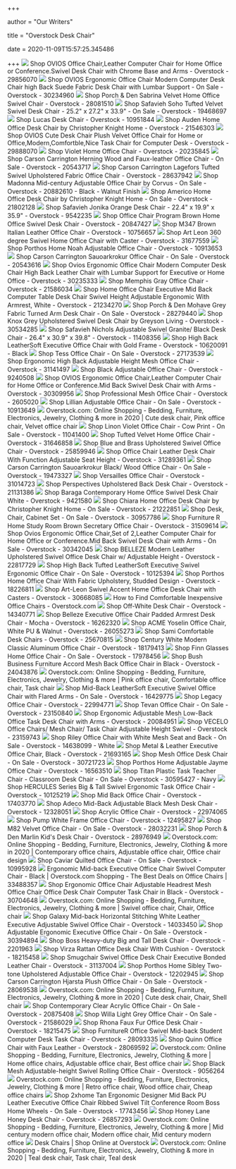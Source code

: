 +++
        
author = "Our Writers"
        
title = "Overstock Desk Chair"
        
date = 2020-11-09T15:57:25.345486
        
+++
[ ![](https://ak1.ostkcdn.com/images/products/29856070/OVIOS-Office-Chair-Computer-Chair-for-Home-Office-or-Conference.Swivel-Desk-Chair-with-Golden-Base-and-Arms-ed147dc9-18e4-4117-be2b-89cc270b6c65_600.jpg?impolicy=medium)](https://ak1.ostkcdn.com/images/products/29856070/OVIOS-Office-Chair-Computer-Chair-for-Home-Office-or-Conference.Swivel-Desk-Chair-with-Golden-Base-and-Arms-ed147dc9-18e4-4117-be2b-89cc270b6c65_600.jpg?impolicy=medium) Shop OVIOS Office Chair,Leather Computer Chair for Home Office or  Conference.Swivel Desk Chair with Chrome Base and Arms - Overstock -  29856070
[ ![](https://ak1.ostkcdn.com/images/products/30234960/Ovios-Ergonomic-Office-Chair-Computer-Desk-Chair-Suede-Fabric-Desk-Chair-with-Lumbar-Support-for-Executive-or-Home-Office-5ffd4177-31c8-4d2a-9574-8dce65b1637e_600.jpg?impolicy=medium)](https://ak1.ostkcdn.com/images/products/30234960/Ovios-Ergonomic-Office-Chair-Computer-Desk-Chair-Suede-Fabric-Desk-Chair-with-Lumbar-Support-for-Executive-or-Home-Office-5ffd4177-31c8-4d2a-9574-8dce65b1637e_600.jpg?impolicy=medium) Shop OVIOS Ergonomic Office Chair Modern Computer Desk Chair high Back  Suede Fabric Desk Chair with Lumbar Support - On Sale - Overstock - 30234960
[ ![](https://ak1.ostkcdn.com/images/products/is/images/direct/255e318957c6e7b39c8fffe3f7014954dc07edbe/Porch-%26-Den-Sabrina-Velvet-Home-Office-Swivel-Chair.jpg?impolicy=medium)](https://ak1.ostkcdn.com/images/products/is/images/direct/255e318957c6e7b39c8fffe3f7014954dc07edbe/Porch-%26-Den-Sabrina-Velvet-Home-Office-Swivel-Chair.jpg?impolicy=medium) Shop Porch & Den Sabrina Velvet Home Office Swivel Chair - Overstock -  28081510
[ ![](https://ak1.ostkcdn.com/images/products/19468697/Safavieh-Soho-Tufted-Velvet-Swivel-Desk-Chair-25.2-x-27.2-x-33.9-6bd628aa-bc0e-4ae9-abb3-88d0ed337337_600.jpg?impolicy=medium)](https://ak1.ostkcdn.com/images/products/19468697/Safavieh-Soho-Tufted-Velvet-Swivel-Desk-Chair-25.2-x-27.2-x-33.9-6bd628aa-bc0e-4ae9-abb3-88d0ed337337_600.jpg?impolicy=medium) Shop Safavieh Soho Tufted Velvet Swivel Desk Chair - 25.2" x 27.2" x 33.9"  - On Sale - Overstock - 19468697
[ ![](https://ak1.ostkcdn.com/images/products/10951844/Lucas-Desk-Chair-5ebed254-9109-43a5-94c3-53382db57240_600.jpg?impolicy=medium)](https://ak1.ostkcdn.com/images/products/10951844/Lucas-Desk-Chair-5ebed254-9109-43a5-94c3-53382db57240_600.jpg?impolicy=medium) Shop Lucas Desk Chair - Overstock - 10951844
[ ![](https://ak1.ostkcdn.com/images/products/21546303/Auden-Home-Office-Desk-Chair-by-Christopher-Knight-Home-73d07c50-0c42-4239-9f21-2f8e2bd2b4bd_600.jpg?impolicy=medium)](https://ak1.ostkcdn.com/images/products/21546303/Auden-Home-Office-Desk-Chair-by-Christopher-Knight-Home-73d07c50-0c42-4239-9f21-2f8e2bd2b4bd_600.jpg?impolicy=medium) Shop Auden Home Office Desk Chair by Christopher Knight Home - Overstock -  21546303
[ ![](https://ak1.ostkcdn.com/images/products/29888070/OVIOS-Cute-Desk-Chair-Plush-Velvet-Office-Chair-for-Home-or-Office-Modern-Comfortble-Nice-Task-Chair-for-Computer-Desk-5b163ac8-1008-410f-bf59-e3ac895c0bca_600.jpg?impolicy=medium)](https://ak1.ostkcdn.com/images/products/29888070/OVIOS-Cute-Desk-Chair-Plush-Velvet-Office-Chair-for-Home-or-Office-Modern-Comfortble-Nice-Task-Chair-for-Computer-Desk-5b163ac8-1008-410f-bf59-e3ac895c0bca_600.jpg?impolicy=medium) Shop OVIOS Cute Desk Chair Plush Velvet Office Chair for Home or Office,Modern,Comfortble,Nice  Task Chair for Computer Desk - Overstock - 29888070
[ ![](https://ak1.ostkcdn.com/images/products/is/images/direct/d33df8eaf61b2d47a3ad4328b4f4c94605c455f8/Violet-Home-Office-Chair.jpg?impolicy=medium)](https://ak1.ostkcdn.com/images/products/is/images/direct/d33df8eaf61b2d47a3ad4328b4f4c94605c455f8/Violet-Home-Office-Chair.jpg?impolicy=medium) Shop Violet Home Office Chair - Overstock - 20235845
[ ![](https://ak1.ostkcdn.com/images/products/20543717/Carson-Carrington-Herning-Wood-and-Faux-leather-Office-Chair-49236f93-749d-4ff4-a744-d484a10ebeaf_600.jpg?impolicy=medium)](https://ak1.ostkcdn.com/images/products/20543717/Carson-Carrington-Herning-Wood-and-Faux-leather-Office-Chair-49236f93-749d-4ff4-a744-d484a10ebeaf_600.jpg?impolicy=medium) Shop Carson Carrington Herning Wood and Faux-leather Office Chair - On Sale  - Overstock - 20543717
[ ![](https://ak1.ostkcdn.com/images/products/28637942/Regent-Tufted-Button-Swivel-Upholstered-Fabric-Office-Chair-a737d69b-b64f-494e-bac9-6f2645d5bd61_600.jpg?impolicy=medium)](https://ak1.ostkcdn.com/images/products/28637942/Regent-Tufted-Button-Swivel-Upholstered-Fabric-Office-Chair-a737d69b-b64f-494e-bac9-6f2645d5bd61_600.jpg?impolicy=medium) Shop Carson Carrington Lagefors Tufted Swivel Upholstered Fabric Office  Chair - Overstock - 28637942
[ ![](https://ak1.ostkcdn.com/images/products/is/images/direct/26bede66cb26dbf992866f2e1309c0dcc9cb2820/Madonna-Mid-century-Adjustable-Office-Chair-by-Corvus.jpg?impolicy=medium)](https://ak1.ostkcdn.com/images/products/is/images/direct/26bede66cb26dbf992866f2e1309c0dcc9cb2820/Madonna-Mid-century-Adjustable-Office-Chair-by-Corvus.jpg?impolicy=medium) Shop Madonna Mid-century Adjustable Office Chair by Corvus - On Sale -  Overstock - 20882610 - Black - Walnut Finish
[ ![](https://ak1.ostkcdn.com/images/products/21802128/Americo-Home-Office-Desk-Chair-by-Christopher-Knight-Home-4bdc6497-0736-4e8c-9c6d-f83e65a7ad0d_600.jpg?impolicy=medium)](https://ak1.ostkcdn.com/images/products/21802128/Americo-Home-Office-Desk-Chair-by-Christopher-Knight-Home-4bdc6497-0736-4e8c-9c6d-f83e65a7ad0d_600.jpg?impolicy=medium) Shop Americo Home Office Desk Chair by Christopher Knight Home - On Sale -  Overstock - 21802128
[ ![](https://ak1.ostkcdn.com/images/products/9542235/Safavieh-Jonika-Orange-Desk-Chair-22.4-x-19.9-x-35.9-221c82de-2030-4eac-b9d9-945e154bb42d_600.jpg?impolicy=medium)](https://ak1.ostkcdn.com/images/products/9542235/Safavieh-Jonika-Orange-Desk-Chair-22.4-x-19.9-x-35.9-221c82de-2030-4eac-b9d9-945e154bb42d_600.jpg?impolicy=medium) Shop Safavieh Jonika Orange Desk Chair - 22.4" x 19.9" x 35.9" - Overstock  - 9542235
[ ![](https://ak1.ostkcdn.com/images/products/is/images/direct/ba75c8e391cde5981aa30b5a1d9a4b2953f9941e/Office-Chair-Program-Brown-Home-Office-Swivel-Desk-Chair.jpg?impolicy=medium)](https://ak1.ostkcdn.com/images/products/is/images/direct/ba75c8e391cde5981aa30b5a1d9a4b2953f9941e/Office-Chair-Program-Brown-Home-Office-Swivel-Desk-Chair.jpg?impolicy=medium) Shop Office Chair Program Brown Home Office Swivel Desk Chair - Overstock -  20847427
[ ![](https://ak1.ostkcdn.com/images/products/10756657/M347-Genuine-Brown-Italian-Leather-Office-Chair-58bb1401-d4ce-4b23-a6b2-765d83b35e3d_600.jpg?impolicy=medium)](https://ak1.ostkcdn.com/images/products/10756657/M347-Genuine-Brown-Italian-Leather-Office-Chair-58bb1401-d4ce-4b23-a6b2-765d83b35e3d_600.jpg?impolicy=medium) Shop M347 Brown Italian Leather Office Chair - Overstock - 10756657
[ ![](https://ak1.ostkcdn.com/images/products/is/images/direct/2b7b4db55dcb8d09191c1503e8cc733f28f4969f/Art-Leon-360-degree-Swivel-Home-Office-Chair-with-Caster.jpg?impolicy=medium)](https://ak1.ostkcdn.com/images/products/is/images/direct/2b7b4db55dcb8d09191c1503e8cc733f28f4969f/Art-Leon-360-degree-Swivel-Home-Office-Chair-with-Caster.jpg?impolicy=medium) Shop Art Leon 360 degree Swivel Home Office Chair with Caster - Overstock -  31677559
[ ![](https://ak1.ostkcdn.com/images/products/10913653/Porthos-Home-Noah-Adjustable-Office-Chair-cd3f69e5-374c-4770-8d90-b2bf5e10398b_600.jpg?impolicy=medium)](https://ak1.ostkcdn.com/images/products/10913653/Porthos-Home-Noah-Adjustable-Office-Chair-cd3f69e5-374c-4770-8d90-b2bf5e10398b_600.jpg?impolicy=medium) Shop Porthos Home Noah Adjustable Office Chair - Overstock - 10913653
[ ![](https://ak1.ostkcdn.com/images/products/20543616/Carson-Carrington-Herning-Office-Chair-1098f532-e977-4e0b-a2d8-ecd6e3e965aa_600.jpg?impolicy=medium)](https://ak1.ostkcdn.com/images/products/20543616/Carson-Carrington-Herning-Office-Chair-1098f532-e977-4e0b-a2d8-ecd6e3e965aa_600.jpg?impolicy=medium) Shop Carson Carrington Sauoarkrokur Office Chair - On Sale - Overstock -  20543616
[ ![](https://ak1.ostkcdn.com/images/products/30235333/OVIOS-Office-Chair-Modern-Leather-Computer-Chair-High-Back-Swivel-Desk-Chair-1557d4df-f0b6-47ae-9936-1f84f6e6fa55_600.jpg?impolicy=medium)](https://ak1.ostkcdn.com/images/products/30235333/OVIOS-Office-Chair-Modern-Leather-Computer-Chair-High-Back-Swivel-Desk-Chair-1557d4df-f0b6-47ae-9936-1f84f6e6fa55_600.jpg?impolicy=medium) Shop Ovios Ergonomic Office Chair Modern Computer Desk Chair High Back  Leather Chair with Lumbar Support for Executive or Home Office - Overstock  - 30235333
[ ![](https://ak1.ostkcdn.com/images/products/21586034/Memphis-Gray-Office-Chair-8c9bd647-57db-47bd-804f-e3cefd4a4b78_600.jpg?impolicy=medium)](https://ak1.ostkcdn.com/images/products/21586034/Memphis-Gray-Office-Chair-8c9bd647-57db-47bd-804f-e3cefd4a4b78_600.jpg?impolicy=medium) Shop Memphis Gray Office Chair - Overstock - 21586034
[ ![](https://ak1.ostkcdn.com/images/products/21234270/Home-Office-Chair-Executive-Mid-Back-Computer-Table-Desk-Chair-Swivel-Height-Adjustable-Ergonomic-With-Armrest-White-7d9e9073-5b87-4139-839d-9b115cbc2878_600.jpg?impolicy=medium)](https://ak1.ostkcdn.com/images/products/21234270/Home-Office-Chair-Executive-Mid-Back-Computer-Table-Desk-Chair-Swivel-Height-Adjustable-Ergonomic-With-Armrest-White-7d9e9073-5b87-4139-839d-9b115cbc2878_600.jpg?impolicy=medium) Shop Home Office Chair Executive Mid Back Computer Table Desk Chair Swivel  Height Adjustable Ergonomic With Armrest, White - Overstock - 21234270
[ ![](https://ak1.ostkcdn.com/images/products/28279440/FurnitureR-Manager-Home-Office-Desk-Chair-Fabric-in-Grey-6b90b894-1164-41bb-9353-d7b2ee55a0ff_600.jpg?impolicy=medium)](https://ak1.ostkcdn.com/images/products/28279440/FurnitureR-Manager-Home-Office-Desk-Chair-Fabric-in-Grey-6b90b894-1164-41bb-9353-d7b2ee55a0ff_600.jpg?impolicy=medium) Shop Porch & Den Mohave Grey Fabric Turned Arm Desk Chair - On Sale -  Overstock - 28279440
[ ![](https://ak1.ostkcdn.com/images/products/30534285/Knox-Grey-Upholstered-Swivel-Desk-Chair-by-Greyson-Living-346fd56d-3fc1-4aa1-9a6b-e87c41757c29_600.jpg?impolicy=medium)](https://ak1.ostkcdn.com/images/products/30534285/Knox-Grey-Upholstered-Swivel-Desk-Chair-by-Greyson-Living-346fd56d-3fc1-4aa1-9a6b-e87c41757c29_600.jpg?impolicy=medium) Shop Knox Grey Upholstered Swivel Desk Chair by Greyson Living - Overstock  - 30534285
[ ![](https://ak1.ostkcdn.com/images/products/is/images/direct/67d74d3065465c9ba40b750a85f92e1e453133d2/Safavieh-Nichols-Adjustable-Swivel-Granite--Black-Desk-Chair.jpg?impolicy=medium)](https://ak1.ostkcdn.com/images/products/is/images/direct/67d74d3065465c9ba40b750a85f92e1e453133d2/Safavieh-Nichols-Adjustable-Swivel-Granite--Black-Desk-Chair.jpg?impolicy=medium) Shop Safavieh Nichols Adjustable Swivel Granite/ Black Desk Chair - 26.4" x  30.9" x 39.8" - Overstock - 11408356
[ ![](https://ak1.ostkcdn.com/images/products/10620091/High-Back-Exec-Office-Chair-3247050c-8c18-49b3-9ac1-9ecfbe902221_600.jpg?impolicy=medium)](https://ak1.ostkcdn.com/images/products/10620091/High-Back-Exec-Office-Chair-3247050c-8c18-49b3-9ac1-9ecfbe902221_600.jpg?impolicy=medium) Shop High Back LeatherSoft Executive Office Chair with Gold Frame -  Overstock - 10620091 - Black
[ ![](https://ak1.ostkcdn.com/images/products/is/images/direct/0c8fb9d7e438c6894862fe78cc7721650bea9572/Tess-Office-Chair.jpg?impolicy=medium)](https://ak1.ostkcdn.com/images/products/is/images/direct/0c8fb9d7e438c6894862fe78cc7721650bea9572/Tess-Office-Chair.jpg?impolicy=medium) Shop Tess Office Chair - On Sale - Overstock - 27173539
[ ![](https://ak1.ostkcdn.com/images/products/is/images/direct/68bc09263293b929020d0a21c9c845ea632780ac/Ergonomic-High-Back-Adjustable-Height-Mesh-Office-Chair.jpg?impolicy=medium)](https://ak1.ostkcdn.com/images/products/is/images/direct/68bc09263293b929020d0a21c9c845ea632780ac/Ergonomic-High-Back-Adjustable-Height-Mesh-Office-Chair.jpg?impolicy=medium) Shop Ergonomic High Back Adjustable Height Mesh Office Chair - Overstock -  31141497
[ ![](https://ak1.ostkcdn.com/images/products/9240508/Black-Adjustable-Office-Chair-02ed0c34-5fd8-41ec-a54f-069223c0b222_600.jpg?impolicy=medium)](https://ak1.ostkcdn.com/images/products/9240508/Black-Adjustable-Office-Chair-02ed0c34-5fd8-41ec-a54f-069223c0b222_600.jpg?impolicy=medium) Shop Black Adjustable Office Chair - Overstock - 9240508
[ ![](https://ak1.ostkcdn.com/images/products/is/images/direct/92212a29be9d337b4136836012beb20b6565de79/OVIOS-Ergonomic-Office-Chair%2CLeather-Computer-Chair-for-Home-Office-or-Conference.Mid-Back-Swivel-Desk-Chair-with-Arms.jpg?impolicy=medium)](https://ak1.ostkcdn.com/images/products/is/images/direct/92212a29be9d337b4136836012beb20b6565de79/OVIOS-Ergonomic-Office-Chair%2CLeather-Computer-Chair-for-Home-Office-or-Conference.Mid-Back-Swivel-Desk-Chair-with-Arms.jpg?impolicy=medium) Shop OVIOS Ergonomic Office Chair,Leather Computer Chair for Home Office or  Conference.Mid Back Swivel Desk Chair with Arms - Overstock - 30309956
[ ![](https://ak1.ostkcdn.com/images/products/2605020/Professional-Mesh-Office-Chair-40440253-bfaa-4b57-a742-29013df095be_600.jpg?impolicy=medium)](https://ak1.ostkcdn.com/images/products/2605020/Professional-Mesh-Office-Chair-40440253-bfaa-4b57-a742-29013df095be_600.jpg?impolicy=medium) Shop Professional Mesh Office Chair - Overstock - 2605020
[ ![](https://ak1.ostkcdn.com/images/products/10913649/Lillian-Adjustable-Office-Chair-4d399b4f-136f-4817-8cd5-8e03ef3440bc_600.jpg?impolicy=medium)](https://ak1.ostkcdn.com/images/products/10913649/Lillian-Adjustable-Office-Chair-4d399b4f-136f-4817-8cd5-8e03ef3440bc_600.jpg?impolicy=medium) Shop Lillian Adjustable Office Chair - On Sale - Overstock - 10913649
[ ![](https://i.pinimg.com/736x/8e/d0/ef/8ed0ef2c15c7db1a3b61bbf0c2421060.jpg)](https://i.pinimg.com/736x/8e/d0/ef/8ed0ef2c15c7db1a3b61bbf0c2421060.jpg) Overstock.com: Online Shopping - Bedding, Furniture, Electronics, Jewelry,  Clothing & more in 2020 | Cute desk chair, Pink office chair, Velvet office  chair
[ ![](https://ak1.ostkcdn.com/images/products/is/images/direct/0b6ea3bbbb3673666cd3ca343d9d138e916a237e/Linon-Violet-Office-Chair---Cow-Print.jpg?impolicy=medium)](https://ak1.ostkcdn.com/images/products/is/images/direct/0b6ea3bbbb3673666cd3ca343d9d138e916a237e/Linon-Violet-Office-Chair---Cow-Print.jpg?impolicy=medium) Shop Linon Violet Office Chair - Cow Print - On Sale - Overstock - 11041400
[ ![](https://ak1.ostkcdn.com/images/products/is/images/direct/6944545890ab701dd17c9c41450bcc47370c82cb/Tufted-Velvet-Home-Office-Chair.jpg?impolicy=medium)](https://ak1.ostkcdn.com/images/products/is/images/direct/6944545890ab701dd17c9c41450bcc47370c82cb/Tufted-Velvet-Home-Office-Chair.jpg?impolicy=medium) Shop Tufted Velvet Home Office Chair - Overstock - 31646858
[ ![](https://ak1.ostkcdn.com/images/products/25859946/Blue-and-Brass-Upholstered-Swivel-Office-Chair-22-x-28-x-34.50-68534138-0793-4df9-b007-c64f69921e9c_600.jpg?impolicy=medium)](https://ak1.ostkcdn.com/images/products/25859946/Blue-and-Brass-Upholstered-Swivel-Office-Chair-22-x-28-x-34.50-68534138-0793-4df9-b007-c64f69921e9c_600.jpg?impolicy=medium) Shop Blue and Brass Upholstered Swivel Office Chair - Overstock - 25859946
[ ![](https://ak1.ostkcdn.com/images/products/is/images/direct/4ebede79f7259e7b2d6fbdad3fc760a679da145b/Office-Chair-Leather-Desk-Chair-With-Function-Adjustable-Seat-Height.jpg?impolicy=medium)](https://ak1.ostkcdn.com/images/products/is/images/direct/4ebede79f7259e7b2d6fbdad3fc760a679da145b/Office-Chair-Leather-Desk-Chair-With-Function-Adjustable-Seat-Height.jpg?impolicy=medium) Shop Office Chair Leather Desk Chair With Function Adjustable Seat Height -  Overstock - 31289361
[ ![](https://ak1.ostkcdn.com/images/products/19473327/Carson-Carrington-Malmo-Black-Wood-Office-Chair-68c96f26-b61b-460c-aaea-b03a89200f4e_600.jpg?impolicy=medium)](https://ak1.ostkcdn.com/images/products/19473327/Carson-Carrington-Malmo-Black-Wood-Office-Chair-68c96f26-b61b-460c-aaea-b03a89200f4e_600.jpg?impolicy=medium) Shop Carson Carrington Sauoarkrokur Black/ Wood Office Chair - On Sale -  Overstock - 19473327
[ ![](https://ak1.ostkcdn.com/images/products/31014723/Versailles-Office-Chair-bf6a0abd-6099-48d7-a5e3-5d62a1c50125_600.jpg?impolicy=medium)](https://ak1.ostkcdn.com/images/products/31014723/Versailles-Office-Chair-bf6a0abd-6099-48d7-a5e3-5d62a1c50125_600.jpg?impolicy=medium) Shop Versailles Office Chair - Overstock - 31014723
[ ![](https://ak1.ostkcdn.com/images/products/21131386/Upholstered-Desk-Chair-79c80fb3-f901-4cd6-8f54-c520629b1dea_600.jpg?impolicy=medium)](https://ak1.ostkcdn.com/images/products/21131386/Upholstered-Desk-Chair-79c80fb3-f901-4cd6-8f54-c520629b1dea_600.jpg?impolicy=medium) Shop Perspectives Upholstered Back Desk Chair - Overstock - 21131386
[ ![](https://ak1.ostkcdn.com/images/products/9421580/Signature-Design-by-Ashley-Baraga-Home-Office-Swivel-Desk-Chair-afdcccb4-e99d-44bc-a094-e1803c838059_600.jpg?impolicy=medium)](https://ak1.ostkcdn.com/images/products/9421580/Signature-Design-by-Ashley-Baraga-Home-Office-Swivel-Desk-Chair-afdcccb4-e99d-44bc-a094-e1803c838059_600.jpg?impolicy=medium) Shop Baraga Contemporary Home Office Swivel Desk Chair White - Overstock -  9421580
[ ![](https://ak1.ostkcdn.com/images/products/is/images/direct/d85eacf2cf62335988f2a75b0a12316d64ccee92/Chiara-Home-Office-Desk-Chair-by-Christopher-Knight-Home.jpg?impolicy=medium)](https://ak1.ostkcdn.com/images/products/is/images/direct/d85eacf2cf62335988f2a75b0a12316d64ccee92/Chiara-Home-Office-Desk-Chair-by-Christopher-Knight-Home.jpg?impolicy=medium) Shop Chiara Home Office Desk Chair by Christopher Knight Home - On Sale -  Overstock - 21222851
[ ![](https://ak1.ostkcdn.com/images/products/is/images/direct/e4b2892ff8f41b33e846026dac6db6dcb8f292dd/Desk%2C-Chair%2C-Cabinet-Set.jpg?impolicy=medium)](https://ak1.ostkcdn.com/images/products/is/images/direct/e4b2892ff8f41b33e846026dac6db6dcb8f292dd/Desk%2C-Chair%2C-Cabinet-Set.jpg?impolicy=medium) Shop Desk, Chair, Cabinet Set - On Sale - Overstock - 30957786
[ ![](https://ak1.ostkcdn.com/images/products/is/images/direct/48cec045792bccf5f073b323d8c3cf25b627656e/Furniture-R-Home-Study-Room-Brown-Secretary-Office-Chair.jpg?impolicy=medium)](https://ak1.ostkcdn.com/images/products/is/images/direct/48cec045792bccf5f073b323d8c3cf25b627656e/Furniture-R-Home-Study-Room-Brown-Secretary-Office-Chair.jpg?impolicy=medium) Shop Furniture R Home Study Room Brown Secretary Office Chair - Overstock -  31509614
[ ![](https://ak1.ostkcdn.com/images/products/30342045/OVIOS-Ergonomic-Office-Chair-Set-of-2-Leather-Computer-Chair-for-Home-Office-or-Conference.Mid-Back-Swivel-Desk-Chair-with-Arms-fc2d8fd4-5f8c-436c-833e-222b2e37ba94_600.jpg?impolicy=medium)](https://ak1.ostkcdn.com/images/products/30342045/OVIOS-Ergonomic-Office-Chair-Set-of-2-Leather-Computer-Chair-for-Home-Office-or-Conference.Mid-Back-Swivel-Desk-Chair-with-Arms-fc2d8fd4-5f8c-436c-833e-222b2e37ba94_600.jpg?impolicy=medium) Shop Ovios Ergonomic Office Chair,Set of 2,Leather Computer Chair for Home  Office or Conference.Mid Back Swivel Desk Chair with Arms - On Sale -  Overstock - 30342045
[ ![](https://ak1.ostkcdn.com/images/products/is/images/direct/f2f972748668980fdcaeca6d5954e3d7bfaa259f/BELLEZE-Modern-Leather-Upholstered-Swivel-Office-Desk-Chair-w--Adjustable-Height.jpg?impolicy=medium)](https://ak1.ostkcdn.com/images/products/is/images/direct/f2f972748668980fdcaeca6d5954e3d7bfaa259f/BELLEZE-Modern-Leather-Upholstered-Swivel-Office-Desk-Chair-w--Adjustable-Height.jpg?impolicy=medium) Shop BELLEZE Modern Leather Upholstered Swivel Office Desk Chair w/  Adjustable Height - Overstock - 22817729
[ ![](https://ak1.ostkcdn.com/images/products/is/images/direct/51e34c463ebe22bf29876d6b72a7d2a86813d213/High-Back-Tufted-LeatherSoft-Executive-Swivel-Ergonomic-Office-Chair.jpg)](https://ak1.ostkcdn.com/images/products/is/images/direct/51e34c463ebe22bf29876d6b72a7d2a86813d213/High-Back-Tufted-LeatherSoft-Executive-Swivel-Ergonomic-Office-Chair.jpg) Shop High Back Tufted LeatherSoft Executive Swivel Ergonomic Office Chair -  On Sale - Overstock - 10125394
[ ![](https://ak1.ostkcdn.com/images/products/is/images/direct/51c13ffbeabdbba93074410bf76bf1ec58bbc4e0/Porthos-Home-Office-Chair-With-Fabric-Upholstery%2C-Studded-Design.jpg?impolicy=medium)](https://ak1.ostkcdn.com/images/products/is/images/direct/51c13ffbeabdbba93074410bf76bf1ec58bbc4e0/Porthos-Home-Office-Chair-With-Fabric-Upholstery%2C-Studded-Design.jpg?impolicy=medium) Shop Porthos Home Office Chair With Fabric Upholstery, Studded Design -  Overstock - 18226811
[ ![](https://ak1.ostkcdn.com/images/products/is/images/direct/40b5e17f601af1febfabe20755ac151f409dbf1a/Art-Leon-Swivel-Accent-Home-Office-Desk-Chair-with-Casters.jpg?impolicy=medium)](https://ak1.ostkcdn.com/images/products/is/images/direct/40b5e17f601af1febfabe20755ac151f409dbf1a/Art-Leon-Swivel-Accent-Home-Office-Desk-Chair-with-Casters.jpg?impolicy=medium) Shop Art-Leon Swivel Accent Home Office Desk Chair with Casters - Overstock  - 30668085
[ ![](https://ak1.ostkcdn.com/wp-content/uploads/2017/04/PROD-29391_1.jpg)](https://ak1.ostkcdn.com/wp-content/uploads/2017/04/PROD-29391_1.jpg) How to Find Comfortable Inexpensive Office Chairs - Overstock.com
[ ![](https://ak1.ostkcdn.com/images/products/14340771/Barcalounger-Off-white-Desk-Chair-4237cbdf-8862-4edf-bd75-f29757a0b25d_600.jpg?impolicy=medium)](https://ak1.ostkcdn.com/images/products/14340771/Barcalounger-Off-white-Desk-Chair-4237cbdf-8862-4edf-bd75-f29757a0b25d_600.jpg?impolicy=medium) Shop Off-White Desk Chair - Overstock - 14340771
[ ![](https://ak1.ostkcdn.com/images/products/is/images/direct/47900c8e894302da61ae2ff02c775365b53d7c0c/Belleze-Executive-Office-Chair-Ergonomic-Padded-Armrest-Computer-Desk-Chair---Mocha.jpg?impolicy=medium)](https://ak1.ostkcdn.com/images/products/is/images/direct/47900c8e894302da61ae2ff02c775365b53d7c0c/Belleze-Executive-Office-Chair-Ergonomic-Padded-Armrest-Computer-Desk-Chair---Mocha.jpg?impolicy=medium) Shop Belleze Executive Office Chair Padded Armrest Desk Chair - Mocha -  Overstock - 16262320
[ ![](https://ak1.ostkcdn.com/images/products/26055273/ACME-Yoselin-Office-Chair-White-PU-Walnut-d2579555-db35-43f4-9cc6-46eb1959a89b_600.jpg?impolicy=medium)](https://ak1.ostkcdn.com/images/products/26055273/ACME-Yoselin-Office-Chair-White-PU-Walnut-d2579555-db35-43f4-9cc6-46eb1959a89b_600.jpg?impolicy=medium) Shop ACME Yoselin Office Chair, White PU & Walnut - Overstock - 26055273
[ ![](https://ak1.ostkcdn.com/images/products/is/images/direct/2699927c943e6ab1f62742f0064d81562a56d761/Sami-Comfortable-Desk-Chairs.jpg?impolicy=medium)](https://ak1.ostkcdn.com/images/products/is/images/direct/2699927c943e6ab1f62742f0064d81562a56d761/Sami-Comfortable-Desk-Chairs.jpg?impolicy=medium) Shop Sami Comfortable Desk Chairs - Overstock - 25670815
[ ![](https://ak1.ostkcdn.com/images/products/18179413/Century-White-Modern-Classic-Aluminum-Office-Chair-89eb778b-a04c-43d5-bfab-bb579156cac4_600.jpg?impolicy=medium)](https://ak1.ostkcdn.com/images/products/18179413/Century-White-Modern-Classic-Aluminum-Office-Chair-89eb778b-a04c-43d5-bfab-bb579156cac4_600.jpg?impolicy=medium) Shop Century White Modern Classic Aluminum Office Chair - Overstock -  18179413
[ ![](https://ak1.ostkcdn.com/images/products/17978456/Finn-Glasses-Home-Office-Chair-aa18d761-26a3-4826-b530-690592c09073_600.jpg?impolicy=medium)](https://ak1.ostkcdn.com/images/products/17978456/Finn-Glasses-Home-Office-Chair-aa18d761-26a3-4826-b530-690592c09073_600.jpg?impolicy=medium) Shop Finn Glasses Home Office Chair - On Sale - Overstock - 17978456
[ ![](https://ak1.ostkcdn.com/images/products/24043876/Bush-Business-Furniture-Accord-Mesh-Back-Office-Chair-in-Black-N-A-27a5c295-4684-4a2a-aea2-1d75b60efebc_600.jpg?impolicy=medium)](https://ak1.ostkcdn.com/images/products/24043876/Bush-Business-Furniture-Accord-Mesh-Back-Office-Chair-in-Black-N-A-27a5c295-4684-4a2a-aea2-1d75b60efebc_600.jpg?impolicy=medium) Shop Bush Business Furniture Accord Mesh Back Office Chair in Black -  Overstock - 24043876
[ ![](https://i.pinimg.com/736x/62/fa/43/62fa4399879353f46443644b9cb397bc.jpg)](https://i.pinimg.com/736x/62/fa/43/62fa4399879353f46443644b9cb397bc.jpg) Overstock.com: Online Shopping - Bedding, Furniture, Electronics, Jewelry,  Clothing & more | Pink office chair, Comfortable office chair, Task chair
[ ![](https://ak1.ostkcdn.com/images/products/is/images/direct/1cdcdab233a518072a83e7cdfab454ef2b5b0abb/Mid-Back-LeatherSoft-Executive-Swivel-Office-Chair-with-Flared-Arms.jpg?impolicy=medium)](https://ak1.ostkcdn.com/images/products/is/images/direct/1cdcdab233a518072a83e7cdfab454ef2b5b0abb/Mid-Back-LeatherSoft-Executive-Swivel-Office-Chair-with-Flared-Arms.jpg?impolicy=medium) Shop Mid-Back LeatherSoft Executive Swivel Office Chair with Flared Arms -  On Sale - Overstock - 16429775
[ ![](https://ak1.ostkcdn.com/images/products/22994771/Ave-Six-Legacy-Office-Chair-2ac340c0-9f38-4f4d-992e-51d61043378e_600.jpg?impolicy=medium)](https://ak1.ostkcdn.com/images/products/22994771/Ave-Six-Legacy-Office-Chair-2ac340c0-9f38-4f4d-992e-51d61043378e_600.jpg?impolicy=medium) Shop Legacy Office Chair - Overstock - 22994771
[ ![](https://ak1.ostkcdn.com/images/products/23150840/Tevan-Office-Chair-21a541f1-1db5-4f44-a3e6-a7ccb2212959_600.jpg?impolicy=medium)](https://ak1.ostkcdn.com/images/products/23150840/Tevan-Office-Chair-21a541f1-1db5-4f44-a3e6-a7ccb2212959_600.jpg?impolicy=medium) Shop Tevan Office Chair - On Sale - Overstock - 23150840
[ ![](https://ak1.ostkcdn.com/images/products/20084951/Ergonomic-Adjustable-Mesh-Low-Back-Office-Task-Desk-Chair-with-Arms-22b63ecd-0de9-471f-9c66-b08c587d85dd_600.jpg?impolicy=medium)](https://ak1.ostkcdn.com/images/products/20084951/Ergonomic-Adjustable-Mesh-Low-Back-Office-Task-Desk-Chair-with-Arms-22b63ecd-0de9-471f-9c66-b08c587d85dd_600.jpg?impolicy=medium) Shop Ergonomic Adjustable Mesh Low-Back Office Task Desk Chair with Arms -  Overstock - 20084951
[ ![](https://ak1.ostkcdn.com/images/products/is/images/direct/ebdd16bc7cd4b59efd8d03cdcaaca0ea38d642d3/VECELO-Office-Chair--Mesh-Chair--Task-Chair%2CAdjustable%2C-360-swivel.jpg?impolicy=medium)](https://ak1.ostkcdn.com/images/products/is/images/direct/ebdd16bc7cd4b59efd8d03cdcaaca0ea38d642d3/VECELO-Office-Chair--Mesh-Chair--Task-Chair%2CAdjustable%2C-360-swivel.jpg?impolicy=medium) Shop VECELO Office Chairs/ Mesh Chair/ Task Chair Adjustable Height Swivel  - Overstock - 23159743
[ ![](https://ak1.ostkcdn.com/images/products/is/images/direct/42b38e8ebe886015e8cd72c3b164752f36acf4cb/OSP-Riley-Office-Chair-with-White-Mesh-Seat-and-Back.jpg?impolicy=medium)](https://ak1.ostkcdn.com/images/products/is/images/direct/42b38e8ebe886015e8cd72c3b164752f36acf4cb/OSP-Riley-Office-Chair-with-White-Mesh-Seat-and-Back.jpg?impolicy=medium) Shop Riley Office Chair with White Mesh Seat and Back - On Sale - Overstock  - 14638099 - White
[ ![](https://ak1.ostkcdn.com/images/products/21693165/Metal-Leather-Executive-Office-Chair-Black-903d8777-761f-4245-ab38-181c85a26728_600.jpg?impolicy=medium)](https://ak1.ostkcdn.com/images/products/21693165/Metal-Leather-Executive-Office-Chair-Black-903d8777-761f-4245-ab38-181c85a26728_600.jpg?impolicy=medium) Shop Metal & Leather Executive Office Chair, Black - Overstock - 21693165
[ ![](https://ak1.ostkcdn.com/images/products/30721723/Mesh-Office-Desk-Chair-b7310ecd-ee15-4063-91db-3859713a2cf6_600.jpg?impolicy=medium)](https://ak1.ostkcdn.com/images/products/30721723/Mesh-Office-Desk-Chair-b7310ecd-ee15-4063-91db-3859713a2cf6_600.jpg?impolicy=medium) Shop Mesh Office Desk Chair - On Sale - Overstock - 30721723
[ ![](https://ak1.ostkcdn.com/images/products/16563510/Porthos-Home-Adjustable-Jayme-Office-Chair-02ef18d7-2112-43ce-ab6b-7ed7791287dc_600.jpg?impolicy=medium)](https://ak1.ostkcdn.com/images/products/16563510/Porthos-Home-Adjustable-Jayme-Office-Chair-02ef18d7-2112-43ce-ab6b-7ed7791287dc_600.jpg?impolicy=medium) Shop Porthos Home Adjustable Jayme Office Chair - Overstock - 16563510
[ ![](https://ak1.ostkcdn.com/images/products/is/images/direct/20e22a7da688ea020da942d453604ed3e35996f5/Titan-Plastic-Task-Teacher-Chair---Classroom-Desk-Chair.jpg?impolicy=medium)](https://ak1.ostkcdn.com/images/products/is/images/direct/20e22a7da688ea020da942d453604ed3e35996f5/Titan-Plastic-Task-Teacher-Chair---Classroom-Desk-Chair.jpg?impolicy=medium) Shop Titan Plastic Task Teacher Chair - Classroom Desk Chair - On Sale -  Overstock - 30595427 - Navy
[ ![](https://ak1.ostkcdn.com/images/products/is/images/direct/7632fc76705c019a874ffd9f1d6d1341d0cd39ea/Big-%26-Tall-400-lb.-Rated-Mid-Back-Black-Fabric-Swivel-Ergonomic-Office-Chair.jpg?impolicy=medium)](https://ak1.ostkcdn.com/images/products/is/images/direct/7632fc76705c019a874ffd9f1d6d1341d0cd39ea/Big-%26-Tall-400-lb.-Rated-Mid-Back-Black-Fabric-Swivel-Ergonomic-Office-Chair.jpg?impolicy=medium) Shop HERCULES Series Big & Tall Swivel Ergonomic Task Office Chair -  Overstock - 10125219
[ ![](https://ak1.ostkcdn.com/images/products/17403770/Mid-Back-Office-Chair-93aa24ad-b2d8-4ade-b51f-02b9dfa1a85a_600.jpg?impolicy=medium)](https://ak1.ostkcdn.com/images/products/17403770/Mid-Back-Office-Chair-93aa24ad-b2d8-4ade-b51f-02b9dfa1a85a_600.jpg?impolicy=medium) Shop Mid Back Office Chair - Overstock - 17403770
[ ![](https://ak1.ostkcdn.com/images/products/12328051/Adeco-Mid-Back-Adjustable-Black-Mesh-Desk-Chair-3757ba2a-6f4a-4cf2-8ac6-8a5cdeec0cbb_600.jpg?impolicy=medium)](https://ak1.ostkcdn.com/images/products/12328051/Adeco-Mid-Back-Adjustable-Black-Mesh-Desk-Chair-3757ba2a-6f4a-4cf2-8ac6-8a5cdeec0cbb_600.jpg?impolicy=medium) Shop Adeco Mid-Back Adjustable Black Mesh Desk Chair - Overstock - 12328051
[ ![](https://ak1.ostkcdn.com/images/products/22974065/Acrylic-Office-Chair-82b761e2-5b54-4bee-ba51-cf787ae74087_600.jpg?impolicy=medium)](https://ak1.ostkcdn.com/images/products/22974065/Acrylic-Office-Chair-82b761e2-5b54-4bee-ba51-cf787ae74087_600.jpg?impolicy=medium) Shop Acrylic Office Chair - Overstock - 22974065
[ ![](https://ak1.ostkcdn.com/images/products/12495827/Pump-White-Frame-Office-Chair-f0c6bb6d-7dc9-468b-a91b-ec19280c8e46_600.jpg?impolicy=medium)](https://ak1.ostkcdn.com/images/products/12495827/Pump-White-Frame-Office-Chair-f0c6bb6d-7dc9-468b-a91b-ec19280c8e46_600.jpg?impolicy=medium) Shop Pump White Frame Office Chair - Overstock - 12495827
[ ![](https://ak1.ostkcdn.com/images/products/28032231/M82-Office-Chair-in-Velvet-cb4ee41f-4cdb-4026-99dd-ad02d607776b_600.jpg?impolicy=medium)](https://ak1.ostkcdn.com/images/products/28032231/M82-Office-Chair-in-Velvet-cb4ee41f-4cdb-4026-99dd-ad02d607776b_600.jpg?impolicy=medium) Shop M82 Velvet Office Chair - On Sale - Overstock - 28032231
[ ![](https://ak1.ostkcdn.com/images/products/28976949/Furniture-R-Home-Office-Desk-Chair-For-Kids-8f7d3874-292f-401e-99a8-902f7d7c216e_600.jpg?impolicy=medium)](https://ak1.ostkcdn.com/images/products/28976949/Furniture-R-Home-Office-Desk-Chair-For-Kids-8f7d3874-292f-401e-99a8-902f7d7c216e_600.jpg?impolicy=medium) Shop Porch & Den Marlin Kid's Desk Chair - Overstock - 28976949
[ ![](https://i.pinimg.com/236x/18/38/eb/1838eb86b3c28317f5468e3e56afcab2.jpg)](https://i.pinimg.com/236x/18/38/eb/1838eb86b3c28317f5468e3e56afcab2.jpg) Overstock.com: Online Shopping - Bedding, Furniture, Electronics, Jewelry,  Clothing & more in 2020 | Contemporary office chairs, Adjustable office  chair, Office chair design
[ ![](https://ak1.ostkcdn.com/images/products/10995928/Caviar-Quilted-Office-Chair-31794859-4824-439a-b9cc-05b742ba13fe_600.jpg?impolicy=medium)](https://ak1.ostkcdn.com/images/products/10995928/Caviar-Quilted-Office-Chair-31794859-4824-439a-b9cc-05b742ba13fe_600.jpg?impolicy=medium) Shop Caviar Quilted Office Chair - On Sale - Overstock - 10995928
[ ![](https://ak1.ostkcdn.com/images/products/is/images/direct/815eea43dd1e6bfeaca066c3a84c76eccbbed005/Ergonomic-Mid-back-Executive-Office-Chair-Swivel-Computer-Chair.jpg?impolicy=medium)](https://ak1.ostkcdn.com/images/products/is/images/direct/815eea43dd1e6bfeaca066c3a84c76eccbbed005/Ergonomic-Mid-back-Executive-Office-Chair-Swivel-Computer-Chair.jpg?impolicy=medium) Ergonomic Mid-back Executive Office Chair Swivel Computer Chair - Black |  Overstock.com Shopping - The Best Deals on Office Chairs | 33488357
[ ![](https://ak1.ostkcdn.com/images/products/30704648/Ergonomic-Office-Chair-Adjustable-Headrest-Mesh-Office-Chair-Office-Desk-Chair-Computer-Task-Chair-in-Black-N-A-b6254a40-9470-4d91-b978-d9da0e55c91b_600.jpg?impolicy=medium)](https://ak1.ostkcdn.com/images/products/30704648/Ergonomic-Office-Chair-Adjustable-Headrest-Mesh-Office-Chair-Office-Desk-Chair-Computer-Task-Chair-in-Black-N-A-b6254a40-9470-4d91-b978-d9da0e55c91b_600.jpg?impolicy=medium) Shop Ergonomic Office Chair Adjustable Headrest Mesh Office Chair Office  Desk Chair Computer Task Chair in Black - Overstock - 30704648
[ ![](https://i.pinimg.com/originals/6c/f4/85/6cf4852f4b521bfcf243f73190ed323f.jpg)](https://i.pinimg.com/originals/6c/f4/85/6cf4852f4b521bfcf243f73190ed323f.jpg) Overstock.com: Online Shopping - Bedding, Furniture, Electronics, Jewelry,  Clothing & more | Swivel office chair, Chair, Office chair
[ ![](https://ak1.ostkcdn.com/images/products/14033450/Galaxy-Mid-back-Horizontal-Stitching-White-Leather-Executive-Adjustable-Swivel-Office-Chair-e2510be8-debf-421e-acae-0d05ed8b9a28_600.jpg?impolicy=medium)](https://ak1.ostkcdn.com/images/products/14033450/Galaxy-Mid-back-Horizontal-Stitching-White-Leather-Executive-Adjustable-Swivel-Office-Chair-e2510be8-debf-421e-acae-0d05ed8b9a28_600.jpg?impolicy=medium) Shop Galaxy Mid-back Horizontal Stitching White Leather Executive  Adjustable Swivel Office Chair - Overstock - 14033450
[ ![](https://ak1.ostkcdn.com/images/products/30394894/Adjustable-Ergonomic-Executive-Office-Chair-dba5b139-f254-4670-8884-a3f9ce6d2b25_600.jpg?impolicy=medium)](https://ak1.ostkcdn.com/images/products/30394894/Adjustable-Ergonomic-Executive-Office-Chair-dba5b139-f254-4670-8884-a3f9ce6d2b25_600.jpg?impolicy=medium) Shop Adjustable Ergonomic Executive Office Chair - On Sale - Overstock -  30394894
[ ![](https://ak1.ostkcdn.com/images/products/2201963/Boss-Heavy-duty-Big-and-Tall-Desk-Chair-296a8bee-f263-4588-854d-ec33acf1eea2_600.jpg?impolicy=medium)](https://ak1.ostkcdn.com/images/products/2201963/Boss-Heavy-duty-Big-and-Tall-Desk-Chair-296a8bee-f263-4588-854d-ec33acf1eea2_600.jpg?impolicy=medium) Shop Boss Heavy-duty Big and Tall Desk Chair - Overstock - 2201963
[ ![](https://ak1.ostkcdn.com/images/products/18215458/Virza-Rattan-Office-Desk-Chair-With-Cushion-91fc63ec-1bed-409f-86b9-968a699dfc14_600.jpg?impolicy=medium)](https://ak1.ostkcdn.com/images/products/18215458/Virza-Rattan-Office-Desk-Chair-With-Cushion-91fc63ec-1bed-409f-86b9-968a699dfc14_600.jpg?impolicy=medium) Shop Virza Rattan Office Desk Chair With Cushion - Overstock - 18215458
[ ![](https://ak1.ostkcdn.com/images/products/31137004/Smugchair-Swivel-Office-Desk-Chair-Executive-Bonded-Leather-Chair-e5ba8835-4e0b-45e6-816d-87e6eb95c304_600.jpg?impolicy=medium)](https://ak1.ostkcdn.com/images/products/31137004/Smugchair-Swivel-Office-Desk-Chair-Executive-Bonded-Leather-Chair-e5ba8835-4e0b-45e6-816d-87e6eb95c304_600.jpg?impolicy=medium) Shop Smugchair Swivel Office Desk Chair Executive Bonded Leather Chair -  Overstock - 31137004
[ ![](https://ak1.ostkcdn.com/images/products/12202945/Porthos-Home-Sibley-Two-tone-Upholstered-Adjustable-Office-Chair-464e27cc-6ec6-4668-a6f1-069e1e052c5e_600.jpg?impolicy=medium)](https://ak1.ostkcdn.com/images/products/12202945/Porthos-Home-Sibley-Two-tone-Upholstered-Adjustable-Office-Chair-464e27cc-6ec6-4668-a6f1-069e1e052c5e_600.jpg?impolicy=medium) Shop Porthos Home Sibley Two-tone Upholstered Adjustable Office Chair -  Overstock - 12202945
[ ![](https://ak1.ostkcdn.com/images/products/28069538/Carson-Carrington-Hjarsta-Plush-Office-Chair-4ce9b30b-c3d1-40bc-af41-1c9f8ac2b6a0_600.jpg?impolicy=medium)](https://ak1.ostkcdn.com/images/products/28069538/Carson-Carrington-Hjarsta-Plush-Office-Chair-4ce9b30b-c3d1-40bc-af41-1c9f8ac2b6a0_600.jpg?impolicy=medium) Shop Carson Carrington Hjarsta Plush Office Chair - On Sale - Overstock -  28069538
[ ![](https://i.pinimg.com/originals/ce/89/a7/ce89a797fc4a763a0f5b101fecd92c4e.png)](https://i.pinimg.com/originals/ce/89/a7/ce89a797fc4a763a0f5b101fecd92c4e.png) Overstock.com: Online Shopping - Bedding, Furniture, Electronics, Jewelry,  Clothing & more in 2020 | Cute desk chair, Chair, Shell chair
[ ![](https://ak1.ostkcdn.com/images/products/20875408/Contemporary-Clear-Acrylic-Office-Chair-23.50-x-23.50-x-34.75-4dafdd67-4fd2-4080-841d-aaa0eea7836a_600.jpg?impolicy=medium)](https://ak1.ostkcdn.com/images/products/20875408/Contemporary-Clear-Acrylic-Office-Chair-23.50-x-23.50-x-34.75-4dafdd67-4fd2-4080-841d-aaa0eea7836a_600.jpg?impolicy=medium) Shop Contemporary Clear Acrylic Office Chair - On Sale - Overstock -  20875408
[ ![](https://ak1.ostkcdn.com/images/products/21586029/Willa-Light-Grey-Office-Chair-N-A-87648759-bc0e-4121-a3fd-98b4a8b45fb1_600.jpg?impolicy=medium)](https://ak1.ostkcdn.com/images/products/21586029/Willa-Light-Grey-Office-Chair-N-A-87648759-bc0e-4121-a3fd-98b4a8b45fb1_600.jpg?impolicy=medium) Shop Willa Light Grey Office Chair - On Sale - Overstock - 21586029
[ ![](https://ak1.ostkcdn.com/images/products/18215475/Rhona-Faux-Fur-Office-Desk-Chair-35968ded-05c9-4a22-90f7-5295be8febee_600.jpg?impolicy=medium)](https://ak1.ostkcdn.com/images/products/18215475/Rhona-Faux-Fur-Office-Desk-Chair-35968ded-05c9-4a22-90f7-5295be8febee_600.jpg?impolicy=medium) Shop Rhona Faux Fur Office Desk Chair - Overstock - 18215475
[ ![](https://ak1.ostkcdn.com/images/products/28093335/FurnitureR-Office-Swivel-Mid-back-Student-Computer-Desk-Task-Chair-b008ba46-b642-4d59-b562-709591e120bf_600.jpg?impolicy=medium)](https://ak1.ostkcdn.com/images/products/28093335/FurnitureR-Office-Swivel-Mid-back-Student-Computer-Desk-Task-Chair-b008ba46-b642-4d59-b562-709591e120bf_600.jpg?impolicy=medium) Shop FurnitureR Office Swivel Mid-back Student Computer Desk Task Chair -  Overstock - 28093335
[ ![](https://ak1.ostkcdn.com/images/products/28069592/OSP-Home-Furnishings-Quinn-Office-Chair-with-Faux-Leather-41ff8e05-6ca1-4fbf-89b5-a06bbe525246_600.jpg?impolicy=medium)](https://ak1.ostkcdn.com/images/products/28069592/OSP-Home-Furnishings-Quinn-Office-Chair-with-Faux-Leather-41ff8e05-6ca1-4fbf-89b5-a06bbe525246_600.jpg?impolicy=medium) Shop Quinn Office Chair with Faux Leather - Overstock - 28069592
[ ![](https://i.pinimg.com/736x/3f/88/db/3f88dbc7751d9fc004f7dabb1bf1f997.jpg)](https://i.pinimg.com/736x/3f/88/db/3f88dbc7751d9fc004f7dabb1bf1f997.jpg) Overstock.com: Online Shopping - Bedding, Furniture, Electronics, Jewelry,  Clothing & more | Home office chairs, Adjustable office chair, Best office  chair
[ ![](https://ak1.ostkcdn.com/images/products/9056264/Black-Mesh-Adjustable-height-Swivel-Rolling-Office-Chair-749392e6-e495-4495-94be-7973c41122bc_600.jpg?impolicy=medium)](https://ak1.ostkcdn.com/images/products/9056264/Black-Mesh-Adjustable-height-Swivel-Rolling-Office-Chair-749392e6-e495-4495-94be-7973c41122bc_600.jpg?impolicy=medium) Shop Black Mesh Adjustable-height Swivel Rolling Office Chair - Overstock -  9056264
[ ![](https://i.pinimg.com/474x/70/ec/61/70ec61a7219245a4a7b069f85c6c019d.jpg)](https://i.pinimg.com/474x/70/ec/61/70ec61a7219245a4a7b069f85c6c019d.jpg) Overstock.com: Online Shopping - Bedding, Furniture, Electronics, Jewelry,  Clothing & more | Retro office chair, Wood office chair, Cheap office chairs
[ ![](https://ak1.ostkcdn.com/images/products/is/images/direct/2eb696e7184c9988d2e62dcb4e146aa1187514b6/2xhome-Tan-Ergonomic-Designer-Mid-Back-PU-Leather-Executive-Office-Chair-Ribbed-Swivel-Tilt-Conference-Room-Boss-Home-Wheels.jpg?impolicy=medium)](https://ak1.ostkcdn.com/images/products/is/images/direct/2eb696e7184c9988d2e62dcb4e146aa1187514b6/2xhome-Tan-Ergonomic-Designer-Mid-Back-PU-Leather-Executive-Office-Chair-Ribbed-Swivel-Tilt-Conference-Room-Boss-Home-Wheels.jpg?impolicy=medium) Shop 2xhome Tan Ergonomic Designer Mid Back PU Leather Executive Office  Chair Ribbed Swivel Tilt Conference Room Boss Home Wheels - On Sale -  Overstock - 17743456
[ ![](https://ak1.ostkcdn.com/images/products/26857293/Honey-Lane-Honey-Desk-Chair-9b81293a-b907-4ff5-9148-a37708b18491_600.jpg?impolicy=medium)](https://ak1.ostkcdn.com/images/products/26857293/Honey-Lane-Honey-Desk-Chair-9b81293a-b907-4ff5-9148-a37708b18491_600.jpg?impolicy=medium) Shop Honey Lane Honey Desk Chair - Overstock - 26857293
[ ![](https://i.pinimg.com/originals/27/5c/d8/275cd81f7e554a48b034acec65a9d11d.jpg)](https://i.pinimg.com/originals/27/5c/d8/275cd81f7e554a48b034acec65a9d11d.jpg) Overstock.com: Online Shopping - Bedding, Furniture, Electronics, Jewelry,  Clothing & more | Mid century modern office chair, Modern office chair, Mid  century modern office
[ ![](https://ak1.ostkcdn.com/images/products/is/images/direct/bf1d13c27fada8121ee0c163bd5065a31fd0b119/Glitzhome-Mid-century-Modern-Leatherette-Adjustable-Office-Chair.jpg?imwidth=200&impolicy=medium)](https://ak1.ostkcdn.com/images/products/is/images/direct/bf1d13c27fada8121ee0c163bd5065a31fd0b119/Glitzhome-Mid-century-Modern-Leatherette-Adjustable-Office-Chair.jpg?imwidth=200&impolicy=medium) Desk Chairs | Shop Online at Overstock
[ ![](https://i.pinimg.com/474x/fa/f9/a1/faf9a1c713fa8b3dfb9d770e092f69c2.jpg)](https://i.pinimg.com/474x/fa/f9/a1/faf9a1c713fa8b3dfb9d770e092f69c2.jpg) Overstock.com: Online Shopping - Bedding, Furniture, Electronics, Jewelry,  Clothing & more in 2020 | Teal desk chair, Task chair, Teal desk
